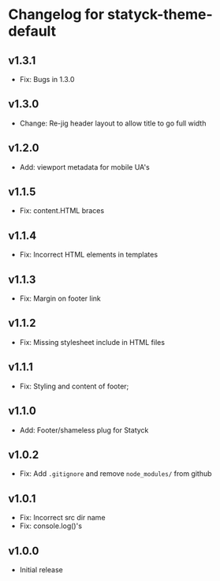 # Changelog for statyck-theme-default

## v1.3.1
* Fix: Bugs in 1.3.0

## v1.3.0
* Change: Re-jig header layout to allow title to go full width

## v1.2.0
* Add: viewport metadata for mobile UA's

## v1.1.5
* Fix: content.HTML braces

## v1.1.4
* Fix: Incorrect HTML elements in templates

## v1.1.3
* Fix: Margin on footer link

## v1.1.2
* Fix: Missing stylesheet include in HTML files

## v1.1.1
* Fix: Styling and content of footer;

## v1.1.0
* Add: Footer/shameless plug for Statyck

## v1.0.2
* Fix: Add `.gitignore` and remove `node_modules/` from github

## v1.0.1
* Fix: Incorrect src dir name
* Fix: console.log()'s

## v1.0.0
* Initial release
